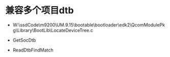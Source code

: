 # 兼容多个项目dtb

* W:\ssdCode\m9200\UM.9.15\bootable\bootloader\edk2\QcomModulePkg\Library\BootLib\LocateDeviceTree.c

* GetSocDtb

* ReadDtbFindMatch